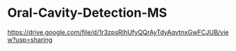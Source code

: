 # Oral-Cavity-Detection-MS

https://drive.google.com/file/d/1r3zpsRIhUfyQQrAyTdyAqvtnxGwFCJUB/view?usp=sharing
